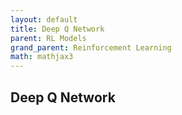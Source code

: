 ```yaml
---
layout: default
title: Deep Q Network
parent: RL Models
grand_parent: Reinforcement Learning
math: mathjax3
---
```


## Deep Q Network

